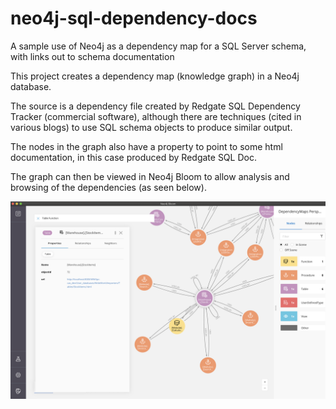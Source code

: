 # neo4j-sql-dependency-docs
A sample use of Neo4j as a dependency map for a SQL Server schema, with links out to schema documentation

This project creates a dependency map (knowledge graph) in a Neo4j database. 

The source is a dependency file created by Redgate SQL Dependency Tracker (commercial software), although there are techniques (cited in various blogs) to use SQL schema objects to produce similar output.

The nodes in the graph also have a property to point to some html documentation, in this case produced by Redgate SQL Doc.

The graph can then be viewed in Neo4j Bloom to allow analysis and browsing of the dependencies (as seen below).

![Bloom image](bloom.png)
    